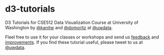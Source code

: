 # d3-tutorials

D3 Tutorials for CSE512 Data Visualization Course at University of Washington by [@kanitw](https://twitter.com/kanitw) and [@domoritz](https://twitter.com/domoritz) at [@uwdata](https://twitter.com/uwdata).

Fleel free to use it for your classes or workshops and send us [feedback](https://github.com/uwdata/d3-tutorials/issues/new) and [improvements](https://github.com/uwdata/d3-tutorials/pulls). If you find these tutorial useful, please tweet to us at [@uwdata](https://twitter.com/uwdata).
